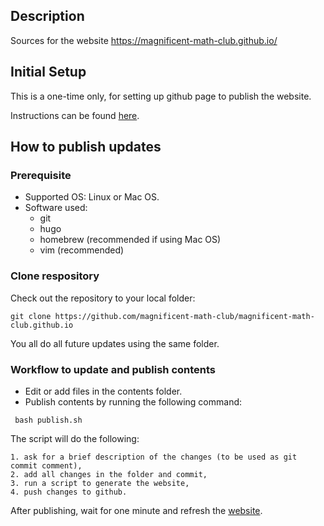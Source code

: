 ## Description

Sources for the website https://magnificent-math-club.github.io/

## Initial Setup

This is a one-time only, for setting up github page to publish the website.

Instructions can be found [here](https://bwaycer.github.io/hugo_tutorial.hugo/tutorials/github-pages-blog/).

## How to publish updates
### Prerequisite
* Supported OS: Linux or Mac OS. 
* Software used:
    - git
    - hugo
    - homebrew (recommended if using Mac OS)
    - vim (recommended)

### Clone respository
Check out the repository to your local folder:
```
git clone https://github.com/magnificent-math-club/magnificent-math-club.github.io
```
You all do all future updates using the same folder.

### Workflow to update and publish contents
* Edit or add files in the contents folder.
* Publish contents by running the following command:
```
 bash publish.sh
```
The script will do the following:

    1. ask for a brief description of the changes (to be used as git commit comment),
    2. add all changes in the folder and commit,
    3. run a script to generate the website,
    4. push changes to github.

After publishing, wait for one minute and refresh the [website](https://magnificent-math-club.github.io/).
